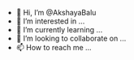 - 👋 Hi, I’m @AkshayaBalu
- 👀 I’m interested in ...
- 🌱 I’m currently learning ...
- 💞️ I’m looking to collaborate on ...
- 📫 How to reach me ...

<!---
AkshayaBalu/AkshayaBalu is a ✨ special ✨ repository because its `README.md` (this file) appears on your GitHub profile.
You can click the Preview link to take a look at your changes.
--->
